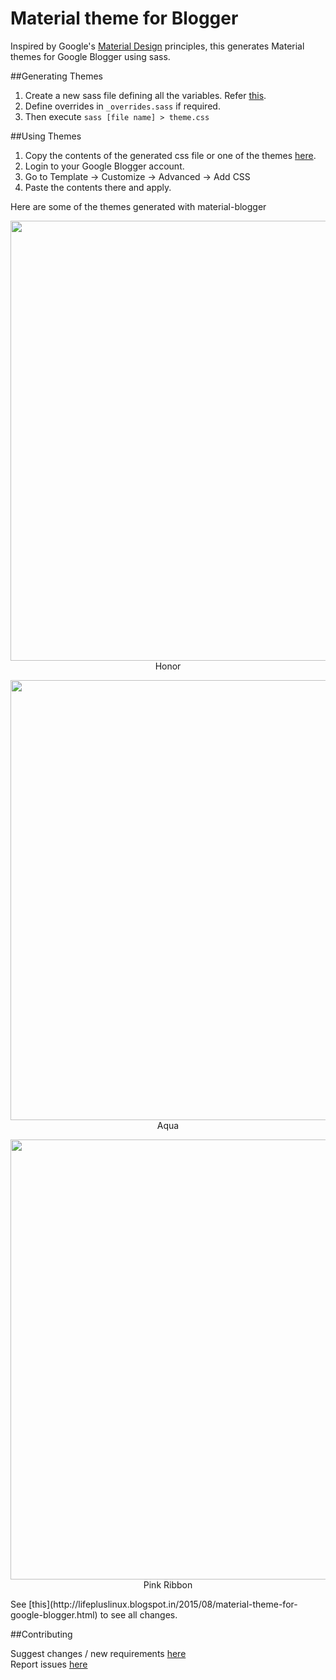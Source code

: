 Material theme for Blogger
==========================

Inspired by Google's [Material Design](https://www.google.com/design/spec/material-design/introduction.html) principles, this generates Material themes for Google Blogger using sass.

##Generating Themes

1. Create a new sass file defining all the variables. Refer [this](https://github.com/alseambusher/material-blogger/blob/master/honor.scss).
2. Define overrides in <code>_overrides.sass</code> if required.
3. Then execute <code>sass [file name] > theme.css </code>

##Using Themes

1. Copy the contents of the generated css file or one of the themes [here](https://github.com/alseambusher/material-blogger/tree/master/css).
2. Login to your Google Blogger account.
3. Go to Template -> Customize -> Advanced -> Add CSS
4. Paste the contents there and apply.

Here are some of the themes generated with material-blogger
<p align="center">
<img src="https://raw.githubusercontent.com/alseambusher/material-blogger/master/screenshots/honor.png" width="704"><br>
Honor
</p>
<p align="center">
<img src="https://raw.githubusercontent.com/alseambusher/material-blogger/master/screenshots/aqua.png" width="704"><br>
Aqua
</p>
<p align="center">
<img src="https://raw.githubusercontent.com/alseambusher/material-blogger/master/screenshots/pink%20ribbon.png" width="704"><br>
Pink Ribbon
</p>
See [this](http://lifepluslinux.blogspot.in/2015/08/material-theme-for-google-blogger.html) to see all changes.

##Contributing

Suggest changes / new requirements [here](http://lifepluslinux.blogspot.in/2015/08/material-theme-for-google-blogger.html)  
Report issues [here](https://github.com/alseambusher/material-blogger/issues)  


